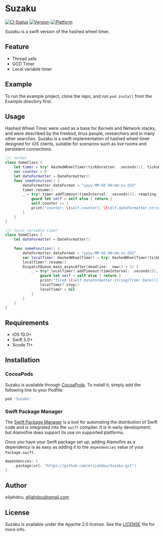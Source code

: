 # Suzaku

[![CI Status](https://img.shields.io/travis/elijahdou/Suzaku.svg?style=flat)](https://travis-ci.org/elijahdou/Suzaku)
[![Version](https://img.shields.io/badge/pod-0.0.3-blue.svg)](https://cocoapods.org/pods/Suzaku)
[![Platform](https://img.shields.io/badge/platform-iOS|macOS-blue.svg)](https://cocoapods.org/pods/Suzaku)


Suzaku is a swift version of the hashed wheel timer.

## Feature
- Thread safe
- GCD Timer
- Local variable timer

## Example

To run the example project, clone the repo, and run `pod install` from the Example directory first.

## Usage
Hashed Wheel Timer were used as a base for Kernels and Network stacks, and were described by the freebsd, linux people, researchers and in many other searches. Suzaku is a swift implementation of hashed wheel timer designed for iOS clients, suitable for scenarios such as live rooms and persistent connections.

```swift
/// normal
class SomeClass {
    let timer = try! HashedWheelTimer(tickDuration: .seconds(1), ticksPerWheel: 8, dispatchQueue: nil)
    var counter = 0
    let dateFormatter = DateFormatter()
    func someFunction() {
        dateFormatter.dateFormat = "yyyy-MM-dd HH:mm:ss.SSS"
        timer.resume()
        _ = try? timer.addTimeout(timeInterval: .seconds(3), reapting: true) { [weak self] in
            guard let self = self else { return }
            self.counter += 1
            print("counter: \(self.counter), \(self.dateFormatter.string(from: Date()))")
        }
    }
}

/// local variable timer
class SomeClass {
    let dateFormatter = DateFormatter()
    
    func someFunction() {
        dateFormatter.dateFormat = "yyyy-MM-dd HH:mm:ss.SSS"
        var localTimer: HashedWheelTimer? = try! HashedWheelTimer(tickDuration: .seconds(1), ticksPerWheel: 1, dispatchQueue: nil)
        localTimer?.resume()
        DispatchQueue.main.asyncAfter(deadline: .now() + 3) {
            _ = try? localTimer?.addTimeout(timeInterval: .seconds(5), reapting: true) { [weak self] in
                guard let self = self else { return }
                print("fired \(self.dateFormatter.string(from: Date()))")
                localTimer?.stop()
                localTimer = nil
            }
        }
    }
}
```

## Requirements
- iOS 10.0+
- Swift  5.0+
- Xcode 11+

## Installation

### CocoaPods
Suzaku is available through [CocoaPods](https://cocoapods.org). To install
it, simply add the following line to your Podfile:

```ruby
pod 'Suzaku'
```

### Swift Package Manager

The [Swift Package Manager](https://swift.org/package-manager/) is a tool for automating the distribution of Swift code and is integrated into the `swift` compiler. It is in early development, but Alamofire does support its use on supported platforms.

Once you have your Swift package set up, adding Alamofire as a dependency is as easy as adding it to the `dependencies` value of your `Package.swift`.

```swift
dependencies: [
    .package(url: "https://github.com/elijahdou/Suzaku.git")
]
```

## Author

elijahdou, elijahdou@gmail.com

## License

Suzaku is available under the Apache 2.0 license. See the [LICENSE](https://github.com/elijahdou/Suzaku/blob/master/LICENSE) file for more info.
